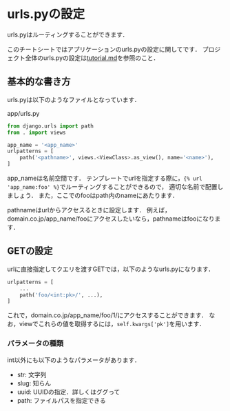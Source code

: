 # urls.pyの設定
urls.pyはルーティングすることができます．

このチートシートではアプリケーションのurls.pyの設定に関してです．
プロジェクト全体のurls.pyの設定は[tutorial.md](django/00_tutorial.md)を参照のこと．

## 基本的な書き方
urls.pyは以下のようなファイルとなっています．

app/urls.py
```python
from django.urls import path
from . import views

app_name = '<app_name>'
urlpatterns = [
    path('<pathname>', views.<ViewClass>.as_view(), name='<name>'),
]
```

app\_nameは名前空間です．
テンプレートでurlを指定する際に，`{% url 'app_name:foo' %}`でルーティングすることができるので，
適切な名前で配置しましょう．
また，ここでのfooはpath内のnameにあたります．

pathnameはurlからアクセスるときに設定します．
例えば，domain.co.jp/app\_name/fooにアクセスしたいなら，pathnameはfooになります．

## GETの設定
urlに直接指定してクエリを渡すGETでは，以下のようなurls.pyになります．
```python
urlpatterns = [
    ...
    path('foo/<int:pk>/', ...),
]
```

これで，domain.co.jp/app\_name/foo/1/にアクセスすることができます．
なお，viewでこれらの値を取得するには，`self.kwargs['pk']`を用います．

### パラメータの種類
int以外にも以下のようなパラメータがあります．

- str: 文字列
- slug: 知らん
- uuid: UUIDの指定．詳しくはググって
- path: ファイルパスを指定できる